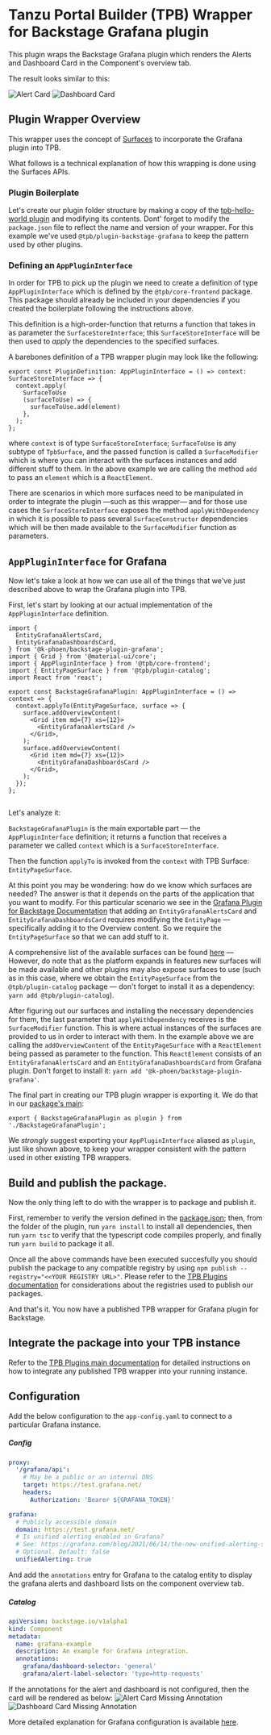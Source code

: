 # Tanzu Portal Builder (TPB) Wrapper for Backstage Grafana plugin

This plugin wraps the Backstage Grafana plugin which renders the Alerts and Dashboard Card in the Component's overview tab.

The result looks similar to this:

![Alert Card](./docs/Grafana-alert-card.png)
![Dashboard Card](./docs/Grafana-dashboard-card.png)

## Plugin Wrapper Overview

This wrapper uses the concept of [Surfaces](https://gitlab.eng.vmware.com/esback/core#frontend-plugins) to incorporate the Grafana plugin into TPB.

What follows is a technical explanation of how this wrapping is done using the Surfaces APIs.

### Plugin Boilerplate

Let's create our plugin folder structure by making a copy of the [tpb-hello-world plugin](../tpb-hello-world/) and modifying its contents.
Dont' forget to modify the `package.json` file to reflect the name and version of your wrapper. For this example we've used `@tpb/plugin-backstage-grafana` to keep the pattern used by other plugins.

### Defining an `AppPluginInterface`

In order for TPB to pick up the plugin we need to create a definition of type `AppPluginInterface` which is defined by the `@tpb/core-frontend` package. This package should already be included in your dependencies if you created the boilerplate following the instructions above.

This definition is a high-order-function that returns a function that takes in as parameter the `SurfaceStoreInterface`; this `SurfaceStoreInterface` will be then used to _apply_ the dependencies to the specified surfaces.

A barebones definition of a TPB wrapper plugin may look like the following:

```
export const PluginDefinition: AppPluginInterface = () => context: SurfaceStoreInterface => {
  context.apply(
    SurfaceToUse
    (surfaceToUse) => {
      surfaceToUse.add(element)
    },
  );
};

```

where `context` is of type `SurfaceStoreInterface`; `SurfaceToUse` is any subtype of `TpbSurface`, and the passed function is called a `SurfaceModifier` which is where you can interact with the surfaces instances and add different stuff to them.
In the above example we are calling the method `add` to pass an `element` which is a `ReactElement`.

There are scenarios in which more surfaces need to be manipulated in order to integrate the plugin —such as this wrapper— and for those use cases the `SurfaceStoreInterface` exposes the method `applyWithDependency` in which it is possible to pass several `SurfaceConstructor` dependencies which will be then made available to the `SurfaceModifier` function as parameters.

## `AppPluginInterface` for Grafana

Now let's take a look at how we can use all of the things that we've just described above to wrap the Grafana plugin into TPB.

First, let's start by looking at our actual implementation of the `AppPluginInterface` definition.

```
import {
  EntityGrafanaAlertsCard,
  EntityGrafanaDashboardsCard,
} from '@k-phoen/backstage-plugin-grafana';
import { Grid } from '@material-ui/core';
import { AppPluginInterface } from '@tpb/core-frontend';
import { EntityPageSurface } from '@tpb/plugin-catalog';
import React from 'react';

export const BackstageGrafanaPlugin: AppPluginInterface = () => context => {
  context.applyTo(EntityPageSurface, surface => {
    surface.addOverviewContent(
      <Grid item md={7} xs={12}>
        <EntityGrafanaAlertsCard />
      </Grid>,
    );
    surface.addOverviewContent(
      <Grid item md={7} xs={12}>
        <EntityGrafanaDashboardsCard />
      </Grid>,
    );
  });
};


```

Let's analyze it:

`BackstageGrafanaPlugin` is the main exportable part — the `AppPluginInterface` definition; it returns a function that receives a parameter we called `context` which is a `SurfaceStoreInterface`.

Then the function `applyTo` is invoked from the `context` with TPB Surface: `EntityPageSurface`.

At this point you may be wondering: how do we know which surfaces are needed?
The answer is that it depends on the parts of the application that you want to modify. For this particular scenario we see in the [Grafana Plugin for Backstage Documentation](https://github.com/K-Phoen/backstage-plugin-grafana/blob/main/README.md) that adding an `EntityGrafanaAlertsCard` and `EntityGrafanaDashboardsCard` requires modifying the `EntityPage` — specifically adding it to the Overview content. So we require the `EntityPageSurface` so that we can add stuff to it.

A comprehensive list of the available surfaces can be found [here](../../README.md) — However, do note that as the platform expands in features new surfaces will be made available and other plugins may also expose surfaces to use (such as in this case, where we obtain the `EntityPageSurface` from the `@tpb/plugin-catalog` package — don't forget to install it as a dependency: `yarn add @tpb/plugin-catalog`).

After figuring out our surfaces and installing the necessary dependencies for them, the last parameter that `applyWithDependency` receives is the `SurfaceModifier` function. This is where actual instances of the surfaces are provided to us in order to interact with them. In the example above we are calling the `addOverviewContent` of the `EntityPageSurface` with a `ReactElement` being passed as parameter to the function.
This `ReactElement` consists of an `EntityGrafanaAlertsCard` and an `EntityGrafanaDashboardsCard` from Grafana plugin. Don't forget to install it: `yarn add '@k-phoen/backstage-plugin-grafana'`.

The final part in creating our TPB plugin wrapper is exporting it. We do that in our [package's main](./src/index.ts):

```
export { BackstageGrafanaPlugin as plugin } from './BackstageGrafanaPlugin';

```

We _strongly_ suggest exporting your `AppPluginInterface` aliased as `plugin`, just like shown above, to keep your wrapper consistent with the pattern used in other existing TPB wrappers.

## Build and publish the package.

Now the only thing left to do with the wrapper is to package and publish it.

First, remember to verify the version defined in the [package.json](./package.json); then, from the folder of the plugin, run `yarn install` to install all dependencies, then run `yarn tsc` to verify that the typescript code compiles properly, and finally run `yarn build` to package it all.

Once all the above commands have been executed succesfully you should publish the package to any compatible registry by using `npm publish --registry="<<YOUR REGISTRY URL>"`.
Please refer to the [TPB Plugins documentation](../README.md) for considerations about the registries used to publish our packages.

And that's it. You now have a published TPB wrapper for Grafana plugin for Backstage.

## Integrate the package into your TPB instance

Refer to the [TPB Plugins main documentation](../README.md) for detailed instructions on how to integrate any published TPB wrapper into your running instance.

## Configuration

Add the below configuration to the `app-config.yaml` to connect to a particular Grafana instance.

##### Config

```yaml
proxy:
  '/grafana/api':
    # May be a public or an internal DNS
    target: https://test.grafana.net/
    headers:
      Authorization: 'Bearer ${GRAFANA_TOKEN}'

grafana:
  # Publicly accessible domain
  domain: https://test.grafana.net/
  # Is unified alerting enabled in Grafana?
  # See: https://grafana.com/blog/2021/06/14/the-new-unified-alerting-system-for-grafana-everything-you-need-to-know/
  # Optional. Default: false
  unifiedAlerting: true
```

And add the `annotations` entry for Grafana to the catalog entity to display the grafana alerts and dashboard lists on the component overview tab.

##### Catalog

```yaml
apiVersion: backstage.io/v1alpha1
kind: Component
metadata:
  name: grafana-example
  description: An example for Grafana integration.
  annotations:
    grafana/dashboard-selector: 'general'
    grafana/alert-label-selector: 'type=http-requests'
```

If the annotations for the alert and dashboard is not configured, then the card will be rendered as below:
![Alert Card Missing Annotation](./docs/Grafana-alert-not-available.png)
![Dashboard Card Missing Annotation](./docs/Grafana-dashboard-not-available.png)

More detailed explanation for Grafana configuration is available [here](https://github.com/K-Phoen/backstage-plugin-grafana/blob/main/README.md).
